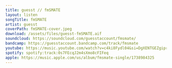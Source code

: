```yaml
---
title: guesst // fmSMATE
layout: listen
songTitle: fmSMATE
artist: guesst
coverPath: fmSMATE-cover.jpeg
download: /assets/files/guesst-fmSMATE.aif
soundcloud: https://soundcloud.com/guesstaccount/fmsmate/
bandcamp: https://guesstaccount.bandcamp.com/track/fmsmate
youtube: https://music.youtube.com/watch?v=c4ki8Fydl04&si=DgXENTGEZgiprc0X
spotify: spotify:track:0s7FEcqJ2m4sXmo8cFIFeq
apple: https://music.apple.com/us/album/fmsmate-single/1738984325
---
```

